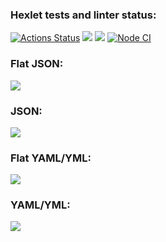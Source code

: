 ### Hexlet tests and linter status:
[![Actions Status](https://github.com/brempavel/backend-project-46/workflows/hexlet-check/badge.svg)](https://github.com/brempavel/backend-project-46/actions)
<a href="https://codeclimate.com/github/brempavel/backend-project-46/maintainability"><img src="https://api.codeclimate.com/v1/badges/57649de50aa844093844/maintainability" /></a>
<a href="https://codeclimate.com/github/brempavel/backend-project-46/test_coverage"><img src="https://api.codeclimate.com/v1/badges/57649de50aa844093844/test_coverage" /></a>
[![Node CI](https://github.com/brempavel/backend-project-46/actions/workflows/nodejs.yml/badge.svg)](https://github.com/brempavel/backend-project-46/actions/workflows/nodejs.yml)

### Flat JSON:
<a href="https://asciinema.org/a/JJubSq764DPCdwmebs3Hkn3NK" target="_blank"><img src="https://asciinema.org/a/JJubSq764DPCdwmebs3Hkn3NK.svg" /></a>

### JSON:
<a href="https://asciinema.org/a/9JvjDPJr57Adbje7EviZjgkgL" target="_blank"><img src="https://asciinema.org/a/9JvjDPJr57Adbje7EviZjgkgL.svg" /></a>

### Flat YAML/YML:
<a href="https://asciinema.org/a/11v59kuKTHI0LnW4mLX76ev80" target="_blank"><img src="https://asciinema.org/a/11v59kuKTHI0LnW4mLX76ev80.svg" /></a>

### YAML/YML:
<a href="https://asciinema.org/a/esgI2Kk7gS8udcTTntWHFf7XS" target="_blank"><img src="https://asciinema.org/a/esgI2Kk7gS8udcTTntWHFf7XS.svg" /></a>
